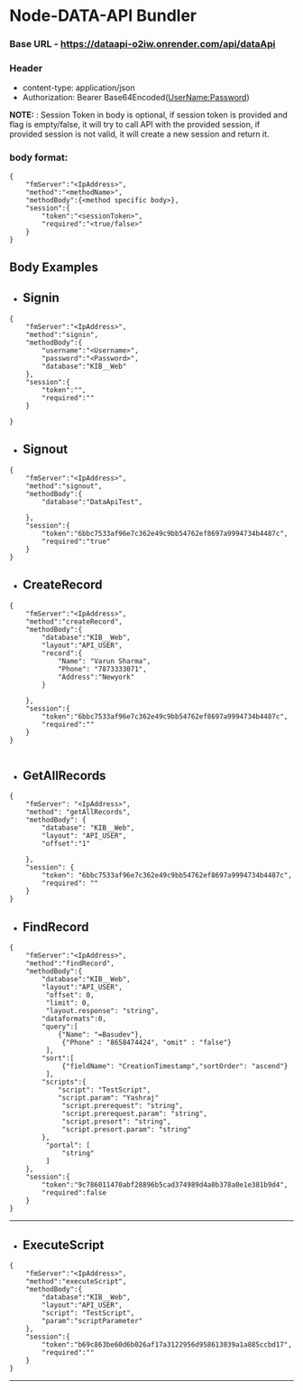 # Node-DATA-API Bundler

### Base URL - https://dataapi-o2iw.onrender.com/api/dataApi

### Header

- content-type: application/json
- Authorization: Bearer Base64Encoded(<UserName:Password>)

**NOTE:** : Session Token in body is optional, if session token is provided and flag is empty/false, it will try to call API with the provided session, if provided session is not valid, it will create a new session and return it.

### body format:

```
{
    "fmServer":"<IpAddress>",
    "method":"<methodName>",
    "methodBody":{<method specific body>},
    "session":{
        "token":"<sessionToken>",
        "required":"<true/false>"
    }
}

```

## Body Examples

- ## Signin

```
{
    "fmServer":"<IpAddress>",
    "method":"signin",
    "methodBody":{
        "username":"<Username>",
        "password":"<Password>",
        "database":"KIB__Web"
    },
    "session":{
        "token":"",
        "required":""
    }

}
```

- ## Signout

```
{
    "fmServer":"<IpAddress>",
    "method":"signout",
    "methodBody":{
        "database":"DataApiTest",

    },
    "session":{
        "token":"6bbc7533af96e7c362e49c9bb54762ef8697a9994734b4487c",
        "required":"true"
    }
}
```

- ## CreateRecord

```
{
    "fmServer":"<IpAddress>",
    "method":"createRecord",
    "methodBody":{
        "database":"KIB__Web",
        "layout":"API_USER",
        "record":{
            "Name": "Varun Sharma",
            "Phone": "7873333071",
            "Address":"Newyork"
        }

    },
    "session":{
        "token":"6bbc7533af96e7c362e49c9bb54762ef8697a9994734b4487c",
        "required":""
    }
}


```

- ## GetAllRecords

```
{
    "fmServer": "<IpAddress>",
    "method": "getAllRecords",
    "methodBody": {
        "database": "KIB__Web",
        "layout": "API_USER",
        "offset":"1"

    },
    "session": {
        "token": "6bbc7533af96e7c362e49c9bb54762ef8697a9994734b4487c",
        "required": ""
    }
}
```

- ## FindRecord

```
{
    "fmServer":"<IpAddress>",
    "method":"findRecord",
    "methodBody":{
        "database":"KIB__Web",
        "layout":"API_USER",
         "offset": 0,
         "limit": 0,
         "layout.response": "string",
        "dataformats":0,
        "query":[
            {"Name": "=Basudev"},
             {"Phone" : "8658474424", "omit" : "false"}
         ],
        "sort":[
             {"fieldName": "CreationTimestamp","sortOrder": "ascend"}
         ],
        "scripts":{
            "script": "TestScript",
            "script.param": "Yashraj"
             "script.prerequest": "string",
             "script.prerequest.param": "string",
             "script.presort": "string",
             "script.presort.param": "string"
        },
         "portal": [
             "string"
         ]
    },
    "session":{
        "token":"9c786011470abf28896b5cad374989d4a0b378a0e1e381b9d4",
        "required":false
    }
}
```

---

- ## ExecuteScript

```
{
    "fmServer":"<IpAddress>",
    "method":"executeScript",
    "methodBody":{
        "database":"KIB__Web",
        "layout":"API_USER",
        "script": "TestScript",
        "param":"scriptParameter"
    },
    "session":{
        "token":"b69c863be60d6b026af17a3122956d958613039a1a885ccbd17",
        "required":""
    }
}
```

---
